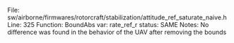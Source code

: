 File: sw/airborne/firmwares/rotorcraft/stabilization/attitude_ref_saturate_naive.h
Line: 325
Function: BoundAbs
var: rate_ref_r
status: SAME
Notes: No difference was found in the behavior of the UAV after removing the bounds
